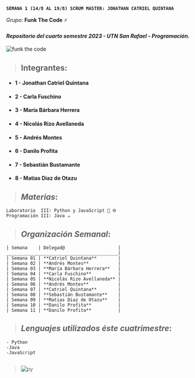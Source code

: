 **`SEMANA 1 (14/8 AL 19/8) SCRUM MASTER: JONATHAN CATRIEL QUINTANA`**

 _Grupo:_ **Funk The Code** ⚡

#### _Repositorio del cuarto semestre 2023 - UTN San Rafael - Programación._

![funk the code](https://i.giphy.com/media/uB86ZyWQsnFSGYe2sA/giphy.webp)

> ## **Integrantes**:

- #### 1 - Jonathan Catriel Quintana
- #### 2 - Carla Fuschino
- #### 3 - María Bárbara Herrera
- #### 4 - Nicolás Rizo Avellaneda
- #### 5 - Andrés Montes
- #### 6 - Danilo Profita
- #### 7 - Sebastián Bustamante
- #### 8 - Matias Diaz de Otazu

> ## _Materias_:

```
Laboratorio  III: Python y JavaScript 🐍 🌐 
Programación III: Java ☕
```

> ## _Organización Semanal_:

```
| Semana    | Delegad@                    | 
__________________________________________|
| Semana 01 | **Catriel Quintana**        | 
| Semana 02 | **Andrés Montes**           | 
| Semana 03 | **María Bárbara Herrera**   | 
| Semana 04 | **Carla Fuschino**          | 
| Semana 05 | **Nicolás Rizo Avellaneda** | 
| Semana 06 | **Andrés Montes**           | 
| Semana 07 | **Catriel Quintana**        | 
| Semana 08 | **Sebastián Bustamante**    | 
| Semana 09 | **Matias Diaz de Otazu**    |
| Semana 10 | **Danilo Profita**          |
| Semana 11 | **Danilo Profita**          | 
```


> ## _Lenguajes utilizados éste cuatrimestre_:

```
- Python
-Java
-JavaScript


```


>
> ![py](https://media.tenor.com/kxZgL7zPf0EAAAAC/hello-world-seytonic.gif)

